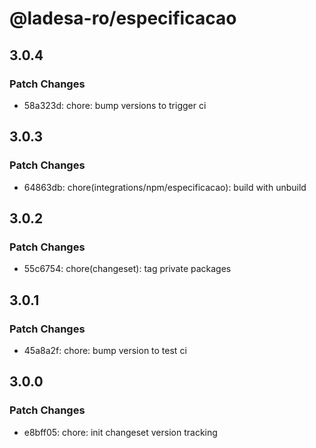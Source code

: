 # @ladesa-ro/especificacao

## 3.0.4

### Patch Changes

- 58a323d: chore: bump versions to trigger ci

## 3.0.3

### Patch Changes

- 64863db: chore(integrations/npm/especificacao): build with unbuild

## 3.0.2

### Patch Changes

- 55c6754: chore(changeset): tag private packages

## 3.0.1

### Patch Changes

- 45a8a2f: chore: bump version to test ci

## 3.0.0

### Patch Changes

- e8bff05: chore: init changeset version tracking
